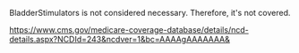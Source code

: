 
BladderStimulators is not considered necessary. Therefore, it's not covered.

https://www.cms.gov/medicare-coverage-database/details/ncd-details.aspx?NCDId=243&ncdver=1&bc=AAAAgAAAAAAA&


